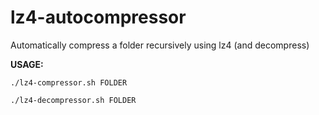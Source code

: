 # lz4-autocompressor
Automatically compress a folder recursively using lz4 (and decompress)

**USAGE:**
```
./lz4-compressor.sh FOLDER
```
```
./lz4-decompressor.sh FOLDER
```
